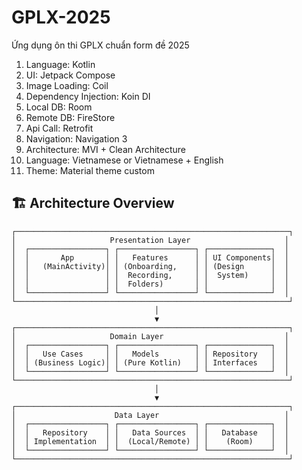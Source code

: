 # GPLX-2025
Ứng dụng ôn thi GPLX chuẩn form đề 2025

1. Language: Kotlin
2. UI: Jetpack Compose
3. Image Loading: Coil
4. Dependency Injection: Koin DI
5. Local DB: Room
6. Remote DB: FireStore
7. Api Call: Retrofit
8. Navigation: Navigation 3
9. Architecture: MVI + Clean Architecture
10. Language: Vietnamese or Vietnamese + English
11. Theme: Material theme custom


## 🏗️ Architecture Overview

```
┌─────────────────────────────────────────────────────────────┐
│                     Presentation Layer                     │
│  ┌─────────────────┐ ┌─────────────────┐ ┌──────────────┐  │
│  │       App       │ │   Features      │ │ UI Components│  │
│  │   (MainActivity)│ │ (Onboarding,    │ │ (Design      │  │
│  │                 │ │  Recording,     │ │  System)     │  │
│  │                 │ │  Folders)       │ │              │  │
│  └─────────────────┘ └─────────────────┘ └──────────────┘  │
└─────────────────────────────────────────────────────────────┘
                                │
                                ▼
┌─────────────────────────────────────────────────────────────┐
│                     Domain Layer                           │
│  ┌─────────────────┐ ┌─────────────────┐ ┌──────────────┐  │
│  │   Use Cases     │ │   Models        │ │ Repository   │  │
│  │ (Business Logic)│ │ (Pure Kotlin)   │ │ Interfaces   │  │
│  └─────────────────┘ └─────────────────┘ └──────────────┘  │
└─────────────────────────────────────────────────────────────┘
                                │
                                ▼
┌─────────────────────────────────────────────────────────────┐
│                      Data Layer                            │
│  ┌─────────────────┐ ┌─────────────────┐ ┌──────────────┐  │
│  │   Repository    │ │   Data Sources  │ │   Database   │  │
│  │ Implementation  │ │  (Local/Remote) │ │    (Room)    │  │
│  └─────────────────┘ └─────────────────┘ └──────────────┘  │
└─────────────────────────────────────────────────────────────┘
```

